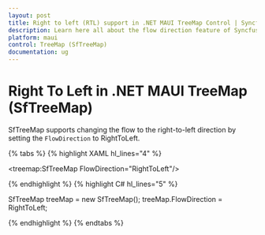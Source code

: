 ```yaml
---
layout: post
title: Right to left (RTL) support in .NET MAUI TreeMap Control | Syncfusion<sup>&reg;</sup>
description: Learn here all about the flow direction feature of Syncfusion<sup>&reg;</sup> .NET MAUI TreeMap (SfTreeMap) control.
platform: maui
control: TreeMap (SfTreeMap)
documentation: ug
---
```


# Right To Left in .NET MAUI TreeMap (SfTreeMap)

SfTreeMap supports changing the flow to the right-to-left direction by setting the `FlowDirection` to RightToLeft.

{% tabs %}
{% highlight XAML hl_lines="4" %}

<treemap:SfTreeMap FlowDirection="RightToLeft"/>

{% endhighlight %}
{% highlight C# hl_lines="5" %}

SfTreeMap treeMap = new SfTreeMap();
treeMap.FlowDirection = RightToLeft;

{% endhighlight %}
{% endtabs %}
